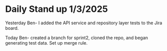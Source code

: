 # Daily Stand up 1/3/2025
Yesterday
Ben- I added the API service and repository layer tests to the Jira board.

Today
Ben- created a branch for sprint2, cloned the repo, and began generating test data. Set up merge rule.

